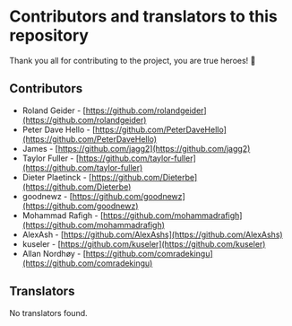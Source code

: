 # Contributors and translators to this repository

Thank you all for contributing to the project, you are true heroes! 🫶 

## Contributors

- Roland Geider - [https://github.com/rolandgeider](https://github.com/rolandgeider)
- Peter Dave Hello - [https://github.com/PeterDaveHello](https://github.com/PeterDaveHello)
- James - [https://github.com/jagg2](https://github.com/jagg2)
- Taylor Fuller - [https://github.com/taylor-fuller](https://github.com/taylor-fuller)
- Dieter Plaetinck - [https://github.com/Dieterbe](https://github.com/Dieterbe)
- goodnewz - [https://github.com/goodnewz](https://github.com/goodnewz)
- Mohammad Rafigh - [https://github.com/mohammadrafigh](https://github.com/mohammadrafigh)
- AlexAsh - [https://github.com/AlexAshs](https://github.com/AlexAshs)
- kuseler - [https://github.com/kuseler](https://github.com/kuseler)
- Allan Nordhøy - [https://github.com/comradekingu](https://github.com/comradekingu)

## Translators

No translators found.
